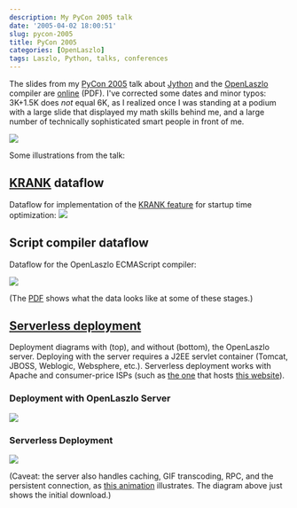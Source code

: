```yaml
---
description: My PyCon 2005 talk
date: '2005-04-02 18:00:51'
slug: pycon-2005
title: PyCon 2005
categories: [OpenLaszlo]
tags: Laszlo, Python, talks, conferences
---
```


The slides from my [PyCon 2005](http://www.python.org/pycon/2005/) talk about
[Jython](http://www.jython.org/) and the [OpenLaszlo](http://openlaszlo.org)
compiler are [online](https://osteele.com/talks/Laszlo%20PyCon%202005.pdf)
(PDF).  I've corrected some dates and minor typos:  3K+1.5K does _not_ equal 6K,
as I realized once I was standing at a podium with a large slide that displayed
my math skills behind me, and a large number of technically sophisticated smart
people in front of me.

![]({{site.image_url}}/2005/laszlo-implementation-languages.png)

Some illustrations from the talk:

## [KRANK](/2004/03/optimizing-for-broadband) dataflow

Dataflow for implementation of the [KRANK
feature](/2004/03/optimizing-for-broadband) for startup time optimization:
![]({{site.image_url}}/2005/krank-dataflow.png)

## Script compiler dataflow

Dataflow for the OpenLaszlo ECMAScript compiler:

![]({{site.image_url}}/2005/script-dataflow.png)

(The [PDF](https://osteele.com/talks/Laszlo%20PyCon%202005.pdf) shows what the
data looks like at some of these stages.)

## [Serverless deployment](http://www.davidtemkin.com/mtarchive/000009.html)

Deployment diagrams with (top), and without (bottom), the OpenLaszlo server.
Deploying with the server requires a J2EE servlet container (Tomcat, JBOSS,
Weblogic, Websphere, etc.).  Serverless deployment works with Apache and
consumer-price ISPs (such as [the one](http://dreamhost.com) that hosts [this
website](https://osteele.com)).

### Deployment with OpenLaszlo Server

![]({{site.image_url}}/2005/serverful.png)

### Serverless Deployment

![]({{site.image_url}}/2005/serverless.png)

(Caveat: the server also handles caching, GIF transcoding, RPC, and the
persistent connection, as [this
animation](http://www.laszlosystems.com/products/platformoverview/lps_flow.php)
illustrates.  The diagram above just shows the initial download.)
